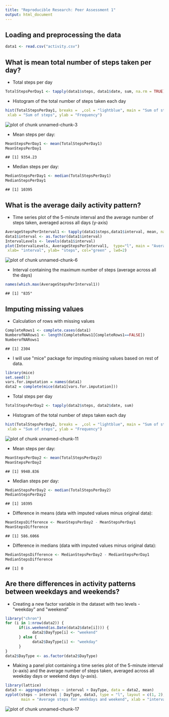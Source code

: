```yaml
---
title: "Reproducible Research: Peer Assessment 1"
output: html_document
---
```


## Loading and preprocessing the data


```r
data1 <- read.csv("activity.csv")
```

##  What is mean total number of steps taken per day?

- Total steps per day

```r
TotalStepsPerDay1 <- tapply(data1$steps, data1$date, sum, na.rm = TRUE)
```

- Histogram of the total number of steps taken each day

```r
hist(TotalStepsPerDay1, breaks =  ,col = "lightblue", main = "Sum of steps per day",
 xlab = "Sum of steps", ylab = "Frequency")
```

![plot of chunk unnamed-chunk-3](figure/unnamed-chunk-3-1.png) 

- Mean steps per day:

```r
MeanStepsPerDay1 <- mean(TotalStepsPerDay1)
MeanStepsPerDay1
```

```
## [1] 9354.23
```

- Median steps per day:

```r
MedianStepsPerDay1 <- median(TotalStepsPerDay1)
MedianStepsPerDay1
```

```
## [1] 10395
```

## What is the average daily activity pattern?

- Time series plot of the 5-minute interval and the average number of steps taken,
averaged across all days (y-axis)

```r
AverageStepsPerInterval1 <- tapply(data1$steps,data1$interval, mean, na.rm = TRUE)
data1$interval <- as.factor(data1$interval)
IntervalLevels <- levels(data1$interval)
plot(IntervalLevels, AverageStepsPerInterval1,  type="l", main = "Average steps per interval",
 xlab= "interval", ylab= "steps", col="green" , lwd=2)
```

![plot of chunk unnamed-chunk-6](figure/unnamed-chunk-6-1.png) 

- Interval containing the maximum number of steps (average across all the days)

```r
names(which.max(AverageStepsPerInterval1))
```

```
## [1] "835"
```

## Imputing missing values 

- Calculation of rows with missing values

```r
CompleteRows1 <- complete.cases(data1)
NumberofNARows1 <- length(CompleteRows1[CompleteRows1==FALSE])
NumberofNARows1
```

```
## [1] 2304
```

- I will use "mice" package for imputing missing values based on rest of data. 

```r
library(mice) 
set.seed(1)  
vars.for.imputation = names(data1)
data2 = complete(mice(data1[vars.for.imputation]))
```

- Total steps per day

```r
TotalStepsPerDay2 <- tapply(data2$steps, data2$date, sum)
```

- Histogram of the total number of steps taken each day

```r
hist(TotalStepsPerDay2, breaks =  ,col = "lightblue", main = "Sum of steps per day",
 xlab = "Sum of steps", ylab = "Frequency")
```

![plot of chunk unnamed-chunk-11](figure/unnamed-chunk-11-1.png) 

- Mean steps per day:

```r
MeanStepsPerDay2 <- mean(TotalStepsPerDay2)
MeanStepsPerDay2
```

```
## [1] 9940.836
```

- Median steps per day:

```r
MedianStepsPerDay2 <- median(TotalStepsPerDay2)
MedianStepsPerDay2
```

```
## [1] 10395
```

- Difference in means (data with imputed values minus original data):


```r
MeanStepsDifference <- MeanStepsPerDay2 - MeanStepsPerDay1
MeanStepsDifference
```

```
## [1] 586.6066
```

- Difference in medians (data with imputed values minus original data):


```r
MedianStepsDifference <- MedianStepsPerDay2 - MedianStepsPerDay1
MedianStepsDifference
```

```
## [1] 0
```

##  Are there differences in activity patterns between weekdays and weekends?

- Creating a new factor variable in the dataset with two levels - "weekday" and "weekend" 

```r
library("chron")
for (i in 1:nrow(data2)) {
      if(is.weekend(as.Date(data2$date[i]))) {
            data2$DayType[i] <- "weekend"      
      } else {
            data2$DayType[i] <- "weekday"       
      }
}
data2$DayType <- as.factor(data2$DayType)
```

- Making a panel plot containing a time series plot of the 5-minute interval (x-axis) and the average number of steps taken, averaged across all weekday days or weekend days (y-axis). 

```r
library(lattice)
data3 <- aggregate(steps ~ interval + DayType, data = data2, mean)
xyplot(steps ~ interval | DayType, data3, type = "l", layout = c(1, 2), 
       main = "Average steps for weekdays and weekend", xlab = "interval", ylab = "steps")
```

![plot of chunk unnamed-chunk-17](figure/unnamed-chunk-17-1.png) 

